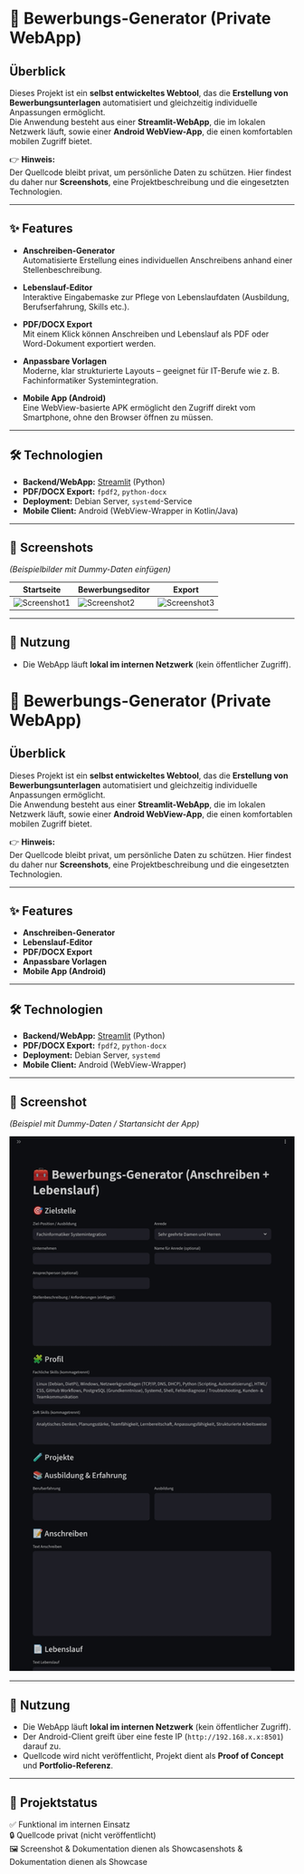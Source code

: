 # 📑 Bewerbungs-Generator (Private WebApp)

## Überblick
Dieses Projekt ist ein **selbst entwickeltes Webtool**, das die **Erstellung von Bewerbungsunterlagen** automatisiert und gleichzeitig individuelle Anpassungen ermöglicht.  
Die Anwendung besteht aus einer **Streamlit-WebApp**, die im lokalen Netzwerk läuft, sowie einer **Android WebView-App**, die einen komfortablen mobilen Zugriff bietet.  

👉 **Hinweis:**  
Der Quellcode bleibt privat, um persönliche Daten zu schützen. Hier findest du daher nur **Screenshots**, eine Projektbeschreibung und die eingesetzten Technologien.

---

## ✨ Features
- **Anschreiben-Generator**  
  Automatisierte Erstellung eines individuellen Anschreibens anhand einer Stellenbeschreibung.  

- **Lebenslauf-Editor**  
  Interaktive Eingabemaske zur Pflege von Lebenslaufdaten (Ausbildung, Berufserfahrung, Skills etc.).  

- **PDF/DOCX Export**  
  Mit einem Klick können Anschreiben und Lebenslauf als PDF oder Word-Dokument exportiert werden.  

- **Anpassbare Vorlagen**  
  Moderne, klar strukturierte Layouts – geeignet für IT-Berufe wie z. B. Fachinformatiker Systemintegration.  

- **Mobile App (Android)**  
  Eine WebView-basierte APK ermöglicht den Zugriff direkt vom Smartphone, ohne den Browser öffnen zu müssen.  

---

## 🛠️ Technologien
- **Backend/WebApp:** [Streamlit](https://streamlit.io/) (Python)  
- **PDF/DOCX Export:** `fpdf2`, `python-docx`  
- **Deployment:** Debian Server, `systemd`-Service  
- **Mobile Client:** Android (WebView-Wrapper in Kotlin/Java)  

---

## 📸 Screenshots
*(Beispielbilder mit Dummy-Daten einfügen)*

| Startseite | Bewerbungseditor | Export |
|------------|------------------|--------|
| ![Screenshot1](screenshots/home.png) | ![Screenshot2](screenshots/editor.png) | ![Screenshot3](screenshots/export.png) |

---

## 🚀 Nutzung
- Die WebApp läuft **lokal im internen Netzwerk** (kein öffentlicher Zugriff).  
# 📑 Bewerbungs-Generator (Private WebApp)

## Überblick
Dieses Projekt ist ein **selbst entwickeltes Webtool**, das die **Erstellung von Bewerbungsunterlagen** automatisiert und gleichzeitig individuelle Anpassungen ermöglicht.  
Die Anwendung besteht aus einer **Streamlit-WebApp**, die im lokalen Netzwerk läuft, sowie einer **Android WebView-App**, die einen komfortablen mobilen Zugriff bietet.  

👉 **Hinweis:**  
Der Quellcode bleibt privat, um persönliche Daten zu schützen. Hier findest du daher nur **Screenshots**, eine Projektbeschreibung und die eingesetzten Technologien.

---

## ✨ Features
- **Anschreiben-Generator**  
- **Lebenslauf-Editor**  
- **PDF/DOCX Export**  
- **Anpassbare Vorlagen**  
- **Mobile App (Android)**  

---

## 🛠️ Technologien
- **Backend/WebApp:** [Streamlit](https://streamlit.io/) (Python)  
- **PDF/DOCX Export:** `fpdf2`, `python-docx`  
- **Deployment:** Debian Server, `systemd`  
- **Mobile Client:** Android (WebView-Wrapper)  

---

## 📸 Screenshot
*(Beispiel mit Dummy-Daten / Startansicht der App)*  

![Screenshot](screenshots/mobile.png)

---

## 🚀 Nutzung
- Die WebApp läuft **lokal im internen Netzwerk** (kein öffentlicher Zugriff).  
- Der Android-Client greift über eine feste IP (`http://192.168.x.x:8501`) darauf zu.  
- Quellcode wird nicht veröffentlicht, Projekt dient als **Proof of Concept** und **Portfolio-Referenz**.  

---

## 📂 Projektstatus
✅ Funktional im internen Einsatz  
🔒 Quellcode privat (nicht veröffentlicht)  
🖼 Screenshot & Dokumentation dienen als Showcasenshots & Dokumentation dienen als Showcase  
